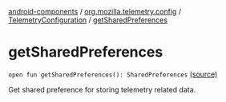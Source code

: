 [android-components](../../index.md) / [org.mozilla.telemetry.config](../index.md) / [TelemetryConfiguration](index.md) / [getSharedPreferences](./get-shared-preferences.md)

# getSharedPreferences

`open fun getSharedPreferences(): SharedPreferences` [(source)](https://github.com/mozilla-mobile/android-components/blob/master/components/service/telemetry/src/main/java/org/mozilla/telemetry/config/TelemetryConfiguration.java#L138)

Get shared preference for storing telemetry related data.


